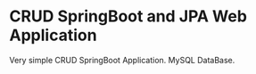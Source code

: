 # CRUD SpringBoot and JPA Web Application

Very simple CRUD SpringBoot Application. MySQL DataBase.
